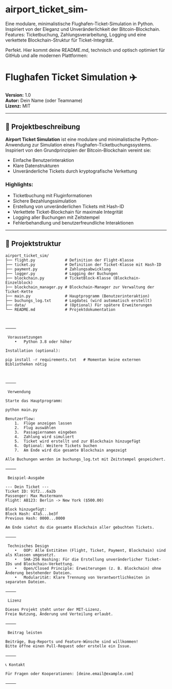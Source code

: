 # airport_ticket_sim-
Eine modulare, minimalistische Flughafen-Ticket-Simulation in Python. Inspiriert von der Eleganz und Unveränderlichkeit der Bitcoin-Blockchain. Features: Ticketbuchung, Zahlungsverarbeitung, Logging und eine verkettete Blockchain-Struktur für Ticket-Integrität.




Perfekt. Hier kommt deine README.md, technisch und optisch optimiert für GitHub und alle modernen Plattformen:

# Flughafen Ticket Simulation ✈️

**Version:** 1.0  
**Autor:** Dein Name (oder Teamname)  
**Lizenz:** MIT

---

## 📝 Projektbeschreibung

**Airport Ticket Simulation** ist eine modulare und minimalistische Python-Anwendung zur Simulation eines Flughafen-Ticketbuchungssystems.  
Inspiriert von den Grundprinzipien der Bitcoin-Blockchain vereint sie:

- Einfache Benutzerinteraktion
- Klare Datenstrukturen
- Unveränderliche Tickets durch kryptografische Verkettung

### Highlights:
- Ticketbuchung mit Fluginformationen
- Sichere Bezahlungssimulation
- Erstellung von unveränderlichen Tickets mit Hash-ID
- Verkettete Ticket-Blockchain für maximale Integrität
- Logging aller Buchungen mit Zeitstempel
- Fehlerbehandlung und benutzerfreundliche Interaktionen

---

## 📂 Projektstruktur

```plaintext
airport_ticket_sim/
├── flight.py             # Definition der Flight-Klasse
├── ticket.py             # Definition der Ticket-Klasse mit Hash-ID
├── payment.py            # Zahlungsabwicklung
├── logger.py             # Logging der Buchungen
├── blockchain.py         # TicketBlock-Klasse (Blockchain-Einzelblock)
├── blockchain_manager.py # Blockchain-Manager zur Verwaltung der Ticket-Kette
├── main.py               # Hauptprogramm (Benutzerinteraktion)
├── buchungs_log.txt      # Logdatei (wird automatisch erstellt)
├── data/                 # (Optional) Für spätere Erweiterungen
└── README.md             # Projektdokumentation



⸻

 Voraussetzungen
	•	Python 3.8 oder höher

Installation (optional):

pip install -r requirements.txt   # Momentan keine externen Bibliotheken nötig



⸻

 Verwendung

Starte das Hauptprogramm:

python main.py

Benutzerflow:
	1.	Flüge anzeigen lassen
	2.	Flug auswählen
	3.	Passagiernamen eingeben
	4.	Zahlung wird simuliert
	5.	Ticket wird erstellt und zur Blockchain hinzugefügt
	6.	Optional: Weitere Tickets buchen
	7.	Am Ende wird die gesamte Blockchain angezeigt

Alle Buchungen werden im buchungs_log.txt mit Zeitstempel gespeichert.

⸻

 Beispiel-Ausgabe

--- Dein Ticket ---
Ticket ID: 91f2...6a2b
Passenger: Max Mustermann
Flight: AB123: Berlin -> New York ($500.00)

Block hinzugefügt:
Block Hash: 47a5...be3f
Previous Hash: 0000...0000

Am Ende siehst du die gesamte Blockchain aller gebuchten Tickets.

⸻

 Technisches Design
	•	OOP: Alle Entitäten (Flight, Ticket, Payment, Blockchain) sind als Klassen umgesetzt.
	•	SHA-256 Hashing: Für die Erstellung unveränderlicher Ticket-IDs und Blockchain-Verkettung.
	•	Open/Closed Principle: Erweiterungen (z. B. Blockchain) ohne Änderung bestehender Dateien.
	•	Modularität: Klare Trennung von Verantwortlichkeiten in separaten Dateien.

⸻

 Lizenz

Dieses Projekt steht unter der MIT-Lizenz.
Freie Nutzung, Änderung und Verteilung erlaubt.

⸻

 Beitrag leisten

Beiträge, Bug-Reports und Feature-Wünsche sind willkommen!
Bitte öffne einen Pull-Request oder erstelle ein Issue.

⸻

📞 Kontakt

Für Fragen oder Kooperationen: [deine.email@example.com]

⸻